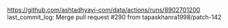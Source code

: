 https://github.com/ashtadhyayi-com/data/actions/runs/8902701200
last_commit_log: Merge pull request #290 from tapaskhanra1998/patch-142